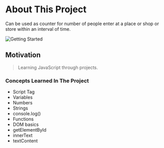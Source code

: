 # About This Project

Can be used as counter for number of people enter at a place or shop or store within an interval of time.

![Getting Started](./PassengerCounter.png)

## Motivation

> Learning JavaScript through projects.

### Concepts Learned In The Project

- Script Tag
- Variables
- Numbers
- Strings
- console.log()
- Functions
- DOM basics
- getElementById
- innerText
- textContent
